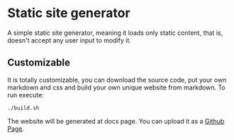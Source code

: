 # Static site generator
A simple static site generator, meaning it loads only static content, that is, doesn't accept any user input to modify it.
## Customizable
It is totally customizable, you can download the source code, put your own markdown and css and build your own unique website from markdown.
To run execute:
```
./build.sh
```
The website will be generated at docs page. You can upload it as a [Github Page](https://pages.github.com).
